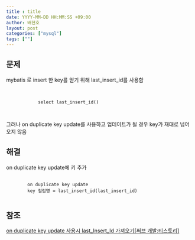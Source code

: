 ```yaml
---
title : title
date: YYYY-MM-DD HH:MM:SS +09:00
author: 배현호
layout: post
categories: ["mysql"]
tags: [""]
---
```



## 문제 
mybatis 로 insert 한 key를 얻기 위해 last_insert_id를 사용함
<pre>
    <code>
        <selectKey resultType="String" keyProperty="받을 KEY 명" order="AFTER">
            select last_insert_id()
        </selectKey>
    </code>
</pre>

그러나 on duplicate key update를 사용하고 업데이트가 될 경우 key가 재대로 넘어 오지 않음 

## 해결
on duplicate key update에 키 추가
<pre>
    <code>
        on duplicate key update
        key 컬럼명 = last_insert_id(last_insert_id)
    </code>
</pre>


## 참조
[on duplicate key update  사용시 last_Insert_Id 가져오기[써브 개발:티스토리]](https://servedev.tistory.com/78)
